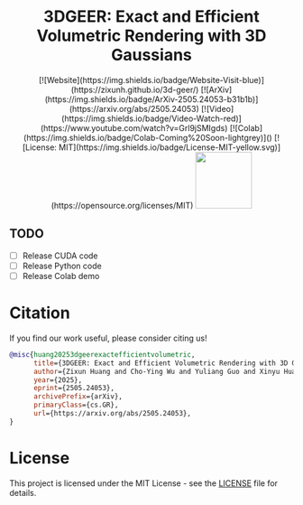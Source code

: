 <h1 align="center"> 3DGEER: Exact and Efficient Volumetric Rendering with 3D Gaussians </h1>

<div align="center">
[![Website](https://img.shields.io/badge/Website-Visit-blue)](https://zixunh.github.io/3d-geer/)
[![ArXiv](https://img.shields.io/badge/ArXiv-2505.24053-b31b1b)](https://arxiv.org/abs/2505.24053)
[![Video](https://img.shields.io/badge/Video-Watch-red)](https://www.youtube.com/watch?v=Grl9jSMIgds)
[![Colab](https://img.shields.io/badge/Colab-Coming%20Soon-lightgrey)]()
[![License: MIT](https://img.shields.io/badge/License-MIT-yellow.svg)](https://opensource.org/licenses/MIT)
<img src="assets/teaser.png" style="height:100px;" />

</div>

## TODO
- [ ] Release CUDA code
- [ ] Release Python code
- [ ] Release Colab demo

# Citation
If you find our work useful, please consider citing us!

```bibtex
@misc{huang20253dgeerexactefficientvolumetric,
      title={3DGEER: Exact and Efficient Volumetric Rendering with 3D Gaussians}, 
      author={Zixun Huang and Cho-Ying Wu and Yuliang Guo and Xinyu Huang and Liu Ren},
      year={2025},
      eprint={2505.24053},
      archivePrefix={arXiv},
      primaryClass={cs.GR},
      url={https://arxiv.org/abs/2505.24053}, 
}
```

# License
This project is licensed under the MIT License - see the [LICENSE](LICENSE) file for details.

